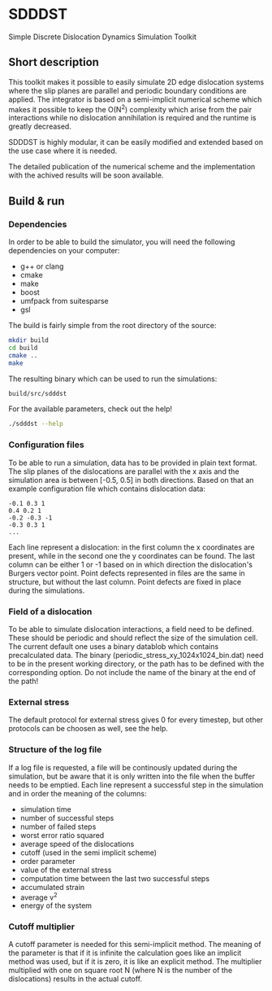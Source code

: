# SDDDST
Simple Discrete Dislocation Dynamics Simulation Toolkit

## Short description
This toolkit makes it possible to easily simulate 2D edge dislocation systems where the slip planes are parallel and periodic boundary conditions are applied. The integrator is based on a semi-implicit numerical scheme which makes it possible to keep the 
O(N<sup>2</sup>) complexity which arise from the pair interactions while no dislocation annihilation is required and the runtime is greatly decreased.

SDDDST is highly modular, it can be easily modified and extended based on the use case where it is needed.

The detailed publication of the numerical scheme and the implementation with the achived results will be soon available.

## Build & run
### Dependencies
In order to be able to build the simulator, you will need the following dependencies on your computer:

* g++ or clang
* cmake
* make
* boost
* umfpack from suitesparse
* gsl

The build is fairly simple from the root directory of the source:

```bash
mkdir build
cd build
cmake ..
make
```

The resulting binary which can be used to run the simulations:

```bash
build/src/sdddst
```

For the available parameters, check out the help!

```bash
./sdddst --help
```

### Configuration files
To be able to run a simulation, data has to be provided in plain text format. The slip planes of the dislocations are parallel with the x axis and the simulation area is between [-0.5, 0.5] in both directions. Based on that an example configuration file which contains dislocation data:

```
-0.1 0.3 1
0.4 0.2 1
-0.2 -0.3 -1
-0.3 0.3 1
...
```

Each line represent a dislocation: in the first column the x coordinates are present, while in the second one the y coordinates can be found. The last column can be either 1 or -1 based on in which direction the dislocation's Burgers vector point.
Point defects represented in files are the same in structure, but without the last column. Point defects are fixed in place during the simulations.

### Field of a dislocation
To be able to simulate dislocation interactions, a field need to be defined. These should be periodic and should reflect the size of the simulation cell. The current default one uses a binary datablob which contains precalculated data. The binary (periodic_stress_xy_1024x1024_bin.dat) need to be in the present working directory, or the path has to be defined with the corresponding option. Do not include the name of the binary at the end of the path!

### External stress
The default protocol for external stress gives 0 for every timestep, but other protocols can be choosen as well, see the help.

### Structure of the log file
If a log file is requested, a file will be continously updated during the simulation, but be aware that it is only written into the file when the buffer needs to be emptied. Each line represent a successful step in the simulation and in order the meaning of the columns:

* simulation time
* number of successful steps
* number of failed steps
* worst error ratio squared
* average speed of the dislocations
* cutoff (used in the semi implicit scheme)
* order parameter
* value of the external stress
* computation time between the last two successful steps
* accumulated strain
* average v<sup>2</sup>
* energy of the system

### Cutoff multiplier
A cutoff parameter is needed for this semi-implicit method. The meaning of the parameter is that if it is infinite the calculation goes like an implicit method was used, but if it is zero, it is like an explicit method. The multiplier multiplied with one on square root N (where N is the number of the dislocations) results in the actual cutoff.
